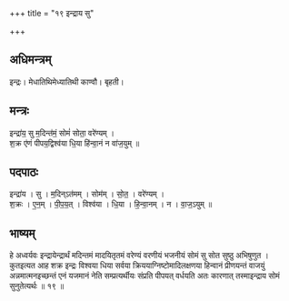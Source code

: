 +++
title = "१९ इन्द्राय सु"

+++
## अधिमन्त्रम्
इन्द्रः। मेधातिथिमेध्यातिथी काण्वौ। बृहती।

## मन्त्रः
इन्द्रा॑य॒ सु म॒दिन्त॑मं॒ सोमं॑ सोता॒ वरे॑ण्यम् ।  
श॒क्र ए॑णं पीपय॒द्विश्व॑या धि॒या हि॑न्वा॒नं न वा॑ज॒युम् ॥

## पदपाठः
इन्द्रा॑य । सु । म॒दिन्ऽत॑मम् । सोम॑म् । सो॒त॒ । वरे॑ण्यम् ।  
श॒क्रः । ए॒न॒म् । पी॒प॒य॒त् । विश्व॑या । धि॒या । हि॒न्वा॒नम् । न । वा॒ज॒ऽयुम् ॥

## भाष्यम्
हे अध्वर्यवः इन्द्रायेन्द्रार्थं मदिन्तमं मादयितृतमं वरेण्यं वरणीयं भजनीयं सोमं सु सोत सुष्ठु अभिषुणुत । कुतइत्यत आह शक्र इन्द्रः विश्वया धिया सर्वया क्रिययाग्निष्टोमादिलक्षणया हिन्वानं प्रीणयन्तं वाजयुं अन्नमात्मनइच्छन्तं एनं यजमानं नेति सम्प्रत्यर्थीयः संप्रति पीपयत् वर्धयति अतः कारणात् तस्माइन्द्राय सोमं सुनुतेत्यर्थः ॥ १९ ॥